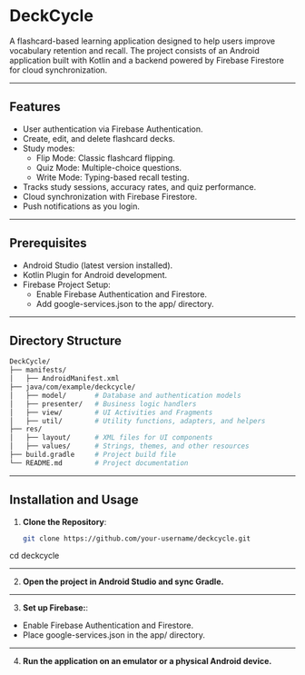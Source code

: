# DeckCycle

A flashcard-based learning application designed to help users improve vocabulary retention and recall. The project consists of an Android application built with Kotlin and a backend powered by Firebase Firestore for cloud synchronization.

---
## Features

- User authentication via Firebase Authentication.
- Create, edit, and delete flashcard decks.
- Study modes:
  - Flip Mode: Classic flashcard flipping.
  - Quiz Mode: Multiple-choice questions.
  - Write Mode: Typing-based recall testing.
- Tracks study sessions, accuracy rates, and quiz performance.
- Cloud synchronization with Firebase Firestore.
- Push notifications as you login.

---
## Prerequisites

- Android Studio (latest version installed).
- Kotlin Plugin for Android development.
- Firebase Project Setup:
  - Enable Firebase Authentication and Firestore.
  - Add google-services.json to the app/ directory.

---
## Directory Structure
```bash
DeckCycle/
├── manifests/
│   ├── AndroidManifest.xml
├── java/com/example/deckcycle/
│   ├── model/       # Database and authentication models
│   ├── presenter/   # Business logic handlers
│   ├── view/        # UI Activities and Fragments
│   ├── util/        # Utility functions, adapters, and helpers
├── res/
│   ├── layout/      # XML files for UI components
│   ├── values/      # Strings, themes, and other resources
├── build.gradle     # Project build file
└── README.md        # Project documentation
```
---
## Installation and Usage

1. **Clone the Repository**:
   ```bash
   git clone https://github.com/your-username/deckcycle.git
cd deckcycle

---

2. **Open the project in Android Studio and sync Gradle.**

---

3. **Set up Firebase:**:
 - Enable Firebase Authentication and Firestore.
 - Place google-services.json in the app/ directory.

---

4. **Run the application on an emulator or a physical Android device.**
